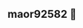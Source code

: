 ## maor92582 👋

<!--
**maor92582/maor92582** is a ✨ _special_ ✨ repository because its `README.md` (this file) appears on your GitHub profile.

Here are some ideas to get you started:

- 🔭 I’m currently working on Rdc ...
- 🌱 I’m currently learning py,c#...
- 👯 I’m looking to collaborate on ...
- 📫 How to reach me:maor.ifra@gmail.com ...
-->
